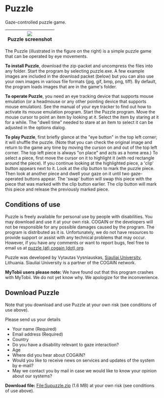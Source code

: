 

# Puzzle

Gaze-controlled puzzle game. 

|![][1]<br>Puzzle screenshot<br>|
|---|


The Puzzle (illustrated in the figure on the right) is a simple puzzle game that can be operated by eye movements. 

**To install Puzzle**, download the zip-packet and uncompress the files into any folder. Start the program by selecting puzzle.exe. A few example images are included in the download packet (below) but you can also use your own images in various file formats (jpg, gif, bmp, png, tiff). By default, the program loads images that are in the game's folder. 

**To operate Puzzle**, you need an eye tracking device that supports mouse emulation (or a headmouse or any other pointing device that supports mouse emulation). See the manual of your eye tracker to find out how to activate its mouse emulation program. Start the Puzzle program. Move the mouse cursor to point an item by looking at it. Select the item by staring at it for a while. The "dwell time" needed to stare at an item to select it can be adjusted in the options dialog. 

**To play Puzzle**, first briefly glance at the "eye button" in the top left corner; it will shuffle the puzzle. (Note that you can check the original image and return to the game any time by moving the curson on and out of the top left corner. The top left piece is always "on place" and acts as a home area.) To select a piece, first move the cursor on it to highlight it (with red rectangle around the piece). If you continue looking at the highlighted piece, a 'clip' button appears next to it. Look at the clip button to mark the puzzle piece. Then look at another piece and dwell your gaze on it until two gaze-operated buttons appear. The 'swap' button will swap this piece with the piece that was marked with the clip button earlier. The clip button will mark this piece and release the previously marked piece. 

##  Conditions of use

Puzzle is freely available for personal use by people with disabilities. You may download and use it at your own risk. COGAIN or the developers will not be responsible for any possible damages caused by the program. The program is distributed as it is. Unfortunately, we do not have resources to provide support or assist with any technical problems that may occur. However, if you have any comments or want to report bugs, feel free to email us at [puzzle (at) cogain (dot) org][3]. 

Puzzle was developed by Vytautas Vysniauskas, [Siauliai University][4], Lithuania. Siauliai University is a partner of the COGAIN network. 

**MyTobii users please note:** We have found out that this program crashes with MyTobii. We do not yet know why. We apologize for the inconvenience. 

##  Download Puzzle

Note that you download and use Puzzle at your own risk (see conditions of use above). 

Please send us your details 

* Your name (Required) 
* Email address (Required) 
* Country 
* Do you have a disability relevant to gaze interaction? 
* Age 
* Where did you hear about COGAIN? 
* Would you like to receive news on services and updates of the system by e-mail? 
* May we contact you by mail in case we would like to know your opinion about our systems? 

**Download file:** [File:Supuzzle.zip][5] (1.6 MB) at your own risk (see conditions of use above). 

[1]: http://wiki.cogain.org/images/thumb/f/fe/Puzzle.jpg/180px-Puzzle.jpg
[2]: http://wiki.cogain.org/skins/common/images/magnify-clip.png
[3]: /index.php?title=Puzzle_(at)_cogain_(dot)_org&action=edit&redlink=1 "Puzzle (at) cogain (dot) org (page does not exist)"
[4]: http://www.su.lt/en
[5]: http://wiki.cogain.org/index.php/File%3ASupuzzle.zip "File:Supuzzle.zip"

  
<!--stackedit_data:
eyJoaXN0b3J5IjpbLTEyMTA3ODMwOTEsOTE4NTc2MjY2XX0=
-->